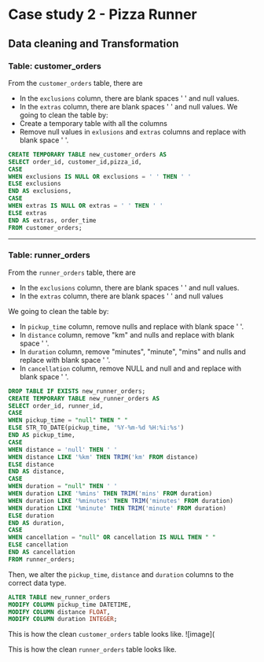 # Case study 2 - Pizza Runner
## Data cleaning and Transformation
### Table: customer_orders
From the `customer_orders` table, there are 
- In the `exclusions` column, there are blank spaces ' ' and null values. 
- In the `extras` column, there are blank spaces ' ' and null values.
We going to clean the table by:
- Create a temporary table with all the columns
- Remove null values in `exlusions` and `extras` columns and replace with blank space ' '.

````sql
CREATE TEMPORARY TABLE new_customer_orders AS 
SELECT order_id, customer_id,pizza_id, 
CASE 
WHEN exclusions IS NULL OR exclusions = ' ' THEN ' ' 
ELSE exclusions 
END AS exclusions,
CASE 
WHEN extras IS NULL OR extras = ' ' THEN ' '
ELSE extras
END AS extras, order_time
FROM customer_orders;
````

****
### Table: runner_orders
From the `runner_orders` table, there are 
- In the `exclusions` column, there are blank spaces ' ' and null values. 
- In the `extras` column, there are blank spaces ' ' and null values

We going to clean the table by:
- In `pickup_time` column, remove nulls and replace with blank space ' '.
- In `distance` column, remove "km" and nulls and replace with blank space ' '.
- In `duration` column, remove "minutes", "minute", "mins" and nulls and replace with blank space ' '.
- In `cancellation` column, remove NULL and null and and replace with blank space ' '.

```sql
DROP TABLE IF EXISTS new_runner_orders;
CREATE TEMPORARY TABLE new_runner_orders AS 
SELECT order_id, runner_id, 
CASE 
WHEN pickup_time = "null" THEN " "
ELSE STR_TO_DATE(pickup_time, '%Y-%m-%d %H:%i:%s')
END AS pickup_time,
CASE 
WHEN distance = 'null' THEN ' '
WHEN distance LIKE '%km' THEN TRIM('km' FROM distance)
ELSE distance 
END AS distance, 
CASE 
WHEN duration = "null" THEN ' '
WHEN duration LIKE '%mins' THEN TRIM('mins' FROM duration)
WHEN duration LIKE '%minutes' THEN TRIM('minutes' FROM duration)
WHEN duration LIKE '%minute' THEN TRIM('minute' FROM duration)
ELSE duration 
END AS duration,
CASE 
WHEN cancellation = "null" OR cancellation IS NULL THEN " "
ELSE cancellation
END AS cancellation
FROM runner_orders;
```

Then, we alter the `pickup_time`, `distance` and `duration` columns to the correct data type.

```sql
ALTER TABLE new_runner_orders
MODIFY COLUMN pickup_time DATETIME,
MODIFY COLUMN distance FLOAT,
MODIFY COLUMN duration INTEGER;
```

This is how the clean `customer_orders` table looks like.
![image](


This is how the clean `runner_orders` table looks like.
